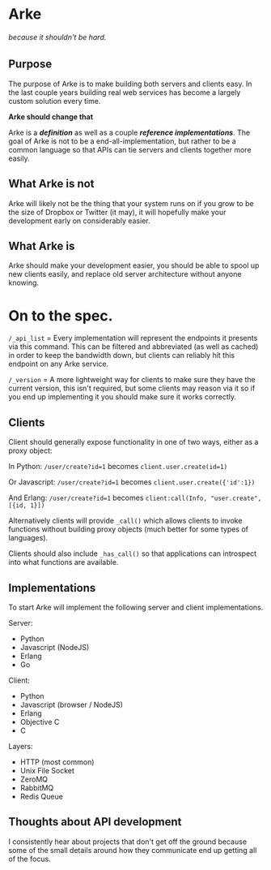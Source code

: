 # Arke
###### because it shouldn't be hard.

## Purpose
The purpose of Arke is to make building both servers and clients easy. In the last couple years building real web services has become a largely custom solution every time.

__Arke should change that__

Arke is a ___definition___ as well as a couple ___reference implementations___. The goal of Arke is not to be a end-all-implementation, but rather to be a common language so that APIs can tie servers and clients together more easily.

## What Arke is not
Arke will likely not be the thing that your system runs on if you grow to be the size of Dropbox or Twitter (it may), it will hopefully make your development early on considerably easier.

## What Arke is
Arke should make your development easier, you should be able to spool up new clients easily, and replace old server architecture without anyone knowing.

# On to the spec.

`/_api_list` = Every implementation will represent the endpoints it presents via this command. This can be filtered and abbreviated (as well as cached) in order to keep the bandwidth down, but clients can reliably hit this endpoint on any Arke service.

`/_version` = A more lightweight way for clients to make sure they have the current version, this isn't required, but some clients may reason via it so if you end up implementing it you should make sure it works correctly.

## Clients
Client should generally expose functionality in one of two ways, either as a proxy object:

In Python: `/user/create?id=1` becomes `client.user.create(id=1)`

Or Javascript: `/user/create?id=1` becomes `client.user.create({'id':1})`

And Erlang: `/user/create?id=1` becomes `client:call(Info, "user.create", [{id, 1}])`

Alternatively clients will provide `_call()` which allows clients to invoke functions without building proxy objects (much better for some types of languages).

Clients should also include `_has_call()` so that applications can introspect into what functions are available.

## Implementations

To start Arke will implement the following server and client implementations.

Server:

  - Python
  - Javascript (NodeJS)
  - Erlang
  - Go

Client:  

  - Python
  - Javascript (browser / NodeJS)
  - Erlang
  - Objective C
  - C

Layers:

  - HTTP (most common)
  - Unix File Socket
  - ZeroMQ
  - RabbitMQ
  - Redis Queue

## Thoughts about API development

I consistently hear about projects that don't get off the ground because some of the small details around how they communicate end up getting all of the focus. 